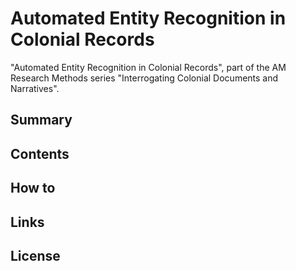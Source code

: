# Automated Entity Recognition in Colonial Records
"Automated Entity Recognition in Colonial Records", part of the AM Research Methods series "Interrogating Colonial Documents and Narratives".

## Summary

## Contents

## How to

## Links

## License
